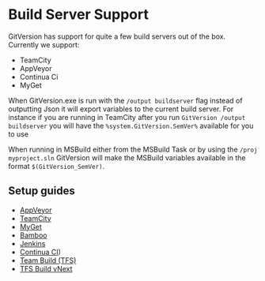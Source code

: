 # Build Server Support
GitVersion has support for quite a few build servers out of the box. Currently we support:

 - TeamCity
 - AppVeyor
 - Continua Ci
 - MyGet

When GitVersion.exe is run with the `/output buildserver` flag instead of outputting Json it will export variables to the current build server.
For instance if you are running in TeamCity after you run `GitVersion /output buildserver` you will have the `%system.GitVersion.SemVer%` available for you to use

When running in MSBuild either from the MSBuild Task or by using the `/proj myproject.sln` GitVersion will make the MSBuild variables available in the format `$(GitVersion_SemVer)`.

## Setup guides
 - [AppVeyor](more-info/build-server-setup/appveyor.md)
 - [TeamCity](more-info/build-server-setup/teamcity.md)
 - [MyGet](more-info/build-server-setup/myget.md)
 - [Bamboo](more-info/build-server-setup/bamboo.md)
 - [Jenkins](more-info/build-server-setup/jenkins.md)
 - [Continua CI](more-info/build-server-setup/continua.md))
 - [Team Build (TFS)](more-info/build-server-setup/teambuild.md)
 - [TFS Build vNext](more-info/build-server-setup/tfs-build-vnext.md)
